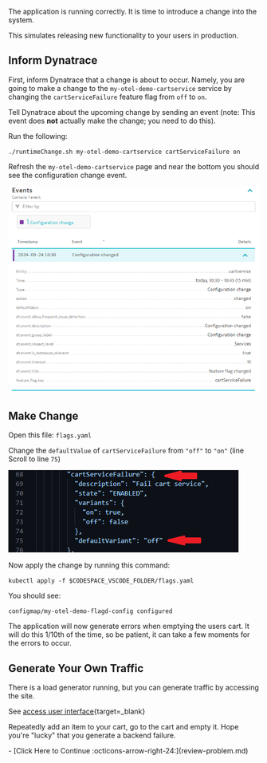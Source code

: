 The application is running correctly. It is time to introduce a change into the system.

This simulates releasing new functionality to your users in production.

## Inform Dynatrace

First, inform Dynatrace that a change is about to occur.
Namely, you are going to make a change to the `my-otel-demo-cartservice` service 
by changing the `cartServiceFailure` feature flag from `off` to `on`.

Tell Dynatrace about the upcoming change by sending an event (note: This event does **not** actually make the change; you need to do this).

Run the following:

```
./runtimeChange.sh my-otel-demo-cartservice cartServiceFailure on
```

Refresh the `my-otel-demo-cartservice` page and near the bottom you should see the configuration change event.

![configuration changed event](images/configuration-change-event.png)

## Make Change

Open this file: `flags.yaml`

Change the `defaultValue` of `cartServiceFailure` from `"off"` to `"on"` (line Scroll to line `75`)

![feature flag YAML](images/change-feature-flag.png)

Now apply the change by running this command:

```
kubectl apply -f $CODESPACE_VSCODE_FOLDER/flags.yaml
```

You should see:

```
configmap/my-otel-demo-flagd-config configured
```

The application will now generate errors when emptying the users cart.
It will do this 1/10th of the time, so be patient, it can take a few moments for the errors to occur.

## Generate Your Own Traffic

There is a load generator running, but you can generate traffic by accessing the site.

See [access user interface](access-ui.md){target=_blank}

Repeatedly add an item to your cart, go to the cart and empty it. Hope you're "lucky" that you generate a backend failure.

<div class="grid cards" markdown>
- [Click Here to Continue :octicons-arrow-right-24:](review-problem.md)
</div>
